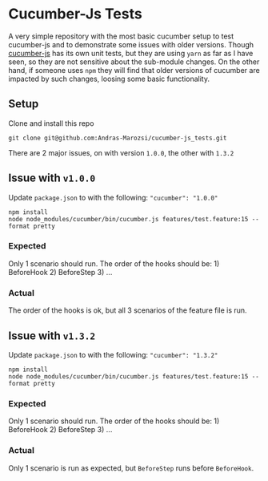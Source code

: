 Cucumber-Js Tests
=================

A very simple repository with the most basic cucumber setup to test cucumber-js and to demonstrate some issues with older versions.
Though [cucumber-js](https://github.com/cucumber/cucumber-js) has its own unit tests, but they are using `yarn` as far as I have seen, so they are not sensitive about the sub-module changes. On the other hand, if someone uses `npm` they will find that older versions of cucumber are impacted by such changes, loosing some basic functionality.

## Setup
Clone and install this repo
```
git clone git@github.com:Andras-Marozsi/cucumber-js_tests.git
```
There are 2 major issues, on with version `1.0.0`, the other with `1.3.2`

## Issue with `v1.0.0`
Update `package.json` to with the following: `"cucumber": "1.0.0"`
```
npm install
node node_modules/cucumber/bin/cucumber.js features/test.feature:15 --format pretty
```
### Expected
Only 1 scenario should run. The order of the hooks should be: 1) BeforeHook 2) BeforeStep 3) ...

### Actual
The order of the hooks is ok, but all 3 scenarios of the feature file is run.

## Issue with `v1.3.2`
Update `package.json` to with the following: `"cucumber": "1.3.2"`
```
npm install
node node_modules/cucumber/bin/cucumber.js features/test.feature:15 --format pretty
```
### Expected
Only 1 scenario should run. The order of the hooks should be: 1) BeforeHook 2) BeforeStep 3) ...

### Actual
Only 1 scenario is run as expected, but `BeforeStep` runs before `BeforeHook`.
